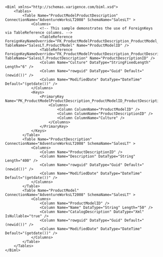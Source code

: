 	<Biml xmlns="http://schemas.varigence.com/biml.xsd">	    <Tables>	        <Table Name="ProductModelProductDescription" ConnectionName="AdventureWorksLT2008" SchemaName="SalesLT" >	            <Columns>	                <!-- This sample demonstrates the use of ForeignKeys via TableReference columns. -->	                <TableReference ForeignKeyNameOverride="FK_ProductModelProductDescription_ProductModel_ProductModelID" TableName="SalesLT.ProductModel" Name="ProductModelID" />	                <TableReference ForeignKeyNameOverride="FK_ProductModelProductDescription_ProductDescription_ProductDescriptionID" TableName="SalesLT.ProductDescription" Name="ProductDescriptionID" />	                <Column Name="Culture" DataType="StringFixedLength" Length="6" />	                <Column Name="rowguid" DataType="Guid" Default="(newid())" />	                <Column Name="ModifiedDate" DataType="DateTime" Default="(getdate())" />	            </Columns>	            <Keys>	                <PrimaryKey Name="PK_ProductModelProductDescription_ProductModelID_ProductDescriptionID_Culture">	                    <Columns>	                        <Column ColumnName="ProductModelID" />	                        <Column ColumnName="ProductDescriptionID" />	                        <Column ColumnName="Culture" />	                    </Columns>	                </PrimaryKey>	            </Keys>	        </Table>	        <Table Name="ProductDescription" ConnectionName="AdventureWorksLT2008" SchemaName="SalesLT" >	            <Columns>	                <Column Name="ProductDescriptionID" />	                <Column Name="Description" DataType="String" Length="400" />	                <Column Name="rowguid" DataType="Guid" Default="(newid())" />	                <Column Name="ModifiedDate" DataType="DateTime" Default="(getdate())" />	            </Columns>	        </Table>	        <Table Name="ProductModel" ConnectionName="AdventureWorksLT2008" SchemaName="SalesLT" >	            <Columns>	                <Column Name="ProductModelID" />	                <Column Name="Name" DataType="String" Length="50" />	                <Column Name="CatalogDescription" DataType="Xml" IsNullable="true" />	                <Column Name="rowguid" DataType="Guid" Default="(newid())" />	                <Column Name="ModifiedDate" DataType="DateTime" Default="(getdate())" />	            </Columns>	        </Table>	    </Tables>	</Biml>	
